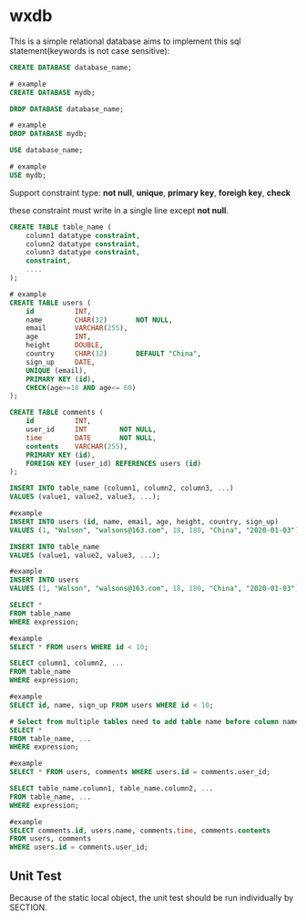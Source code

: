 # wxdb

This is a simple relational database aims to implement this sql statement(keywords is not case sensitive):

```sql
CREATE DATABASE database_name;

# example
CREATE DATABASE mydb;
```

```sql
DROP DATABASE database_name;

# example
DROP DATABASE mydb;
```

```sql
USE database_name;

# example
USE mydb;
```

Support constraint type: **not null**, **unique**, **primary key**, **foreigh key**, **check** 

these constraint must write in a single line except **not null**.

```sql
CREATE TABLE table_name (
    column1 datatype constraint,
    column2 datatype constraint,
    column3 datatype constraint,
    constraint,
    ....
);

# example
CREATE TABLE users (
    id          INT,            
    name        CHAR(32)       NOT NULL,
    email       VARCHAR(255),
    age         INT,
    height      DOUBLE,
    country     CHAR(32)       DEFAULT "China",
    sign_up     DATE,
    UNIQUE (email),
    PRIMARY KEY (id),
    CHECK(age>=18 AND age<= 60)
);

CREATE TABLE comments (
    id          INT,
    user_id     INT        NOT NULL, 
    time        DATE       NOT NULL,
    contents    VARCHAR(255),
    PRIMARY KEY (id),
    FOREIGN KEY (user_id) REFERENCES users (id)
);
```

```sql
INSERT INTO table_name (column1, column2, column3, ...)
VALUES (value1, value2, value3, ...);

#example
INSERT INTO users (id, name, email, age, height, country, sign_up)
VALUES (1, "Walson", "walsons@163.com", 18, 180, "China", "2020-01-03");

INSERT INTO table_name
VALUES (value1, value2, value3, ...);

#example
INSERT INTO users
VALUES (1, "Walson", "walsons@163.com", 18, 180, "China", "2020-01-03");
```

```sql
SELECT *
FROM table_name
WHERE expression;

#example
SELECT * FROM users WHERE id < 10;

SELECT column1, column2, ...
FROM table_name
WHERE expression;

#example
SELECT id, name, sign_up FROM users WHERE id < 10;

# Select from multiple tables need to add table name before column name
SELECT *
FROM table_name, ...
WHERE expression;

#example
SELECT * FROM users, comments WHERE users.id = comments.user_id;

SELECT table_name.column1, table_name.column2, ...
FROM table_name, ...
WHERE expression;

#example
SELECT comments.id, users.name, comments.time, comments.contents
FROM users, comments
WHERE users.id = comments.user_id;
```

## Unit Test
Because of the static local object, the unit test should be run individually by SECTION.